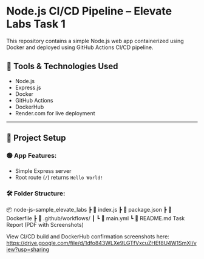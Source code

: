 # Node.js CI/CD Pipeline – Elevate Labs Task 1

This repository contains a simple Node.js web app containerized using Docker and deployed using GitHub Actions CI/CD pipeline.

## 🔧 Tools & Technologies Used
- Node.js
- Express.js
- Docker
- GitHub Actions
- DockerHub
- Render.com for live deployment

---

## 🚀 Project Setup

### 🟢 App Features:
- Simple Express server
- Root route (`/`) returns `Hello World!`

### 🛠 Folder Structure:
📦 node-js-sample_elevate_labs
┣ 📄 index.js
┣ 📄 package.json
┣ 📄 Dockerfile
┣ 📁 .github/workflows/
┃ ┗ 📄 main.yml
┗ 📄 README.md
 Task Report (PDF with Screenshots)

View CI/CD build and DockerHub confirmation screenshots here:  https://drive.google.com/file/d/1dfo843WLXe9LGTfVxcuZHEf8U4W1SmXI/view?usp=sharing 
